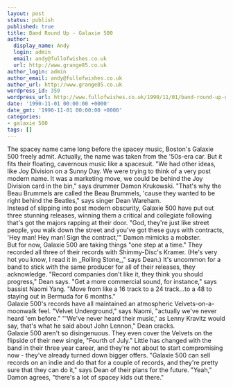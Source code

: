 ```yaml
---
layout: post
status: publish
published: true
title: Band Round Up - Galaxie 500
author:
  display_name: Andy
  login: admin
  email: andy@fullofwishes.co.uk
  url: http://www.grange85.co.uk
author_login: admin
author_email: andy@fullofwishes.co.uk
author_url: http://www.grange85.co.uk
wordpress_id: 359
wordpress_url: http://www.fullofwishes.co.uk/1990/11/01/band-round-up-galaxie-500/
date: '1990-11-01 00:00:00 +0000'
date_gmt: '1990-11-01 00:00:00 +0000'
categories:
- galaxie 500
tags: []
---
```

<p>The spacey name came long before the spacey music, Boston's Galaxie 500 freely admit. Actually, the name was taken from the '50s-era car. But it fits their floating, cavernous music like a spacesuit. "We had other ideas, like Joy Division on a Sunny Day. We were trying to think of a very post modern name. It was a marketing move, we could be behind the Joy Division card in the bin," says drummer Damon Krukowski. "That's why the Beau Brummels are called the Beau Brummels, 'cause they wanted to be right behind the Beatles," says singer Dean Wareham.<br />Instead of slipping into post modern obscurity, Galaxie 500 have put out three stunning releases, winning them a critical and collegiate following that's got the majors rapping at their door. "God, they're just like street people, you walk down the street and you've got these guys with contracts, 'Hey man! Hey man! Sign the contract,'" Damon mimicks a mobster.<br />But for now, Galaxie 500 are taking things "one step at a time." They recorded all three of their records with Shimmy-Disc's Kramer. (He's very hot you know, I read it in _Rolling Stone_," says Dean.) It's uncommon for a band to stick with the same producer for all of their releases, they acknowledge. "Record companies don't like it, they think you should progress," Dean says. "Get a more commercial sound, for instance," says bassist Naomi Yang. "Move from like a 16 track to a 24 track...to a 48 to staying out in Bermuda for 6 months."<br />Galaxie 500's records have all maintained an atmospheric Velvets-on-a- moonwalk feel. "Velvet Underground," says Naomi, "actually we've never heard 'em before." "'We've never heard their music,' as Lenny Kravitz would say, that's what he said about John Lennon," Dean cracks.<br />Galaxie 500 aren't so disingenuous. They even cover the Velvets on the flipside of their new single, "Fourth of July." Little has changed with the band in their three year career, and they're not about to start compromising now - they've already turned down bigger offers. "Galaxie 500 can sell records on an indie and do that for a couple of records, and they're pretty sure that they can do it," says Dean of their plans for the future. "Yeah," Damon agrees, "there's a lot of spacey kids out there." </p>
